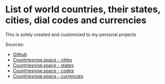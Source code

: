 # List of world countries, their states, cities, dial codes and currencies

This is solely created and customized to my personal projects

Sources:

* [Github](https://raw.githubusercontent.com/mledoze/countries/master/dist/countries-unescaped.json)
* [Countriesnow.space - cities](https://countriesnow.space/api/v0.1/countries)
* [Countriesnow.space - states](https://countriesnow.space/api/v0.1/countries/states)
* [Countriesnow.space - codes](https://countriesnow.space/api/v0.1/countries/codes)
* [Countriesnow.space - currencies](https://countriesnow.space/api/v0.1/countries/currency)
